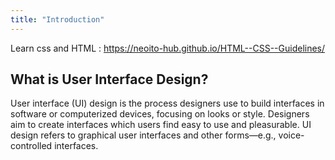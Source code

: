 ```yaml
---
title: "Introduction"
---
```


Learn css and HTML : https://neoito-hub.github.io/HTML--CSS--Guidelines/


## What is User Interface Design?

User interface (UI) design is the process designers use to build interfaces in software or computerized devices, focusing on looks or style. Designers aim to create interfaces which users find easy to use and pleasurable. UI design refers to graphical user interfaces and other forms—e.g., voice-controlled interfaces.
